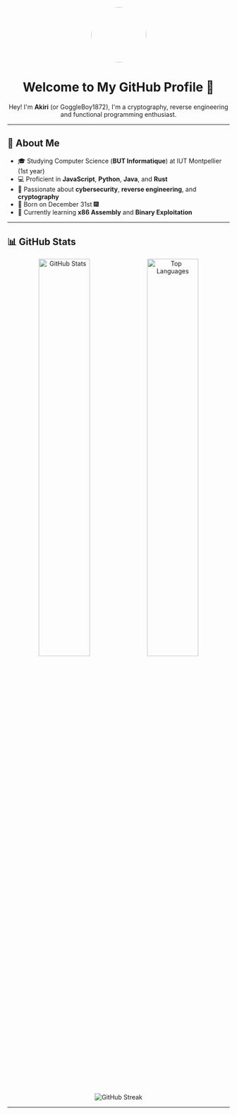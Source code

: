 <p align="center">
  <img src="https://avatars.githubusercontent.com/u/216967904?v=4" width="125" style="border-radius: 50%;">
</p>

<h1 align="center">Welcome to My GitHub Profile 🚀</h1>

<p align="center">
  Hey! I'm <b>Akiri</b> (or GoggleBoy1872), I'm a cryptography, reverse engineering and functional programming enthusiast.
</p>

---

## 🔭 About Me

- 🎓 Studying Computer Science (**BUT Informatique**) at IUT Montpellier (1st year)
- 💻 Proficient in **JavaScript**, **Python**, **Java**, and **Rust**
- 🔐 Passionate about **cybersecurity**, **reverse engineering**, and **cryptography**
- 🎂 Born on December 31st 🎆
- 🧠 Currently learning **x86 Assembly** and **Binary Exploitation**

---

## 📊 GitHub Stats

<p align="center">
  <img src="https://github-readme-stats.vercel.app/api?username=GoggleBoy1872&show_icons=true&theme=radical&hide_border=true" alt="GitHub Stats" width="48%">
  <img src="https://github-readme-stats.vercel.app/api/top-langs/?username=GoggleBoy1872&layout=compact&theme=radical&hide_border=true" alt="Top Languages" width="48%">
</p>

<p align="center">
  <img src="https://github-readme-streak-stats.herokuapp.com/?user=GoggleBoy1872&theme=radical&hide_border=true" alt="GitHub Streak">
</p>

---
